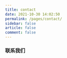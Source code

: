 ```yaml
---
title: contact
date: 2021-10-30 14:02:50
permalink: /pages/contact/
sidebar: false
article: false
comment: false
---
```


### 联系我们

